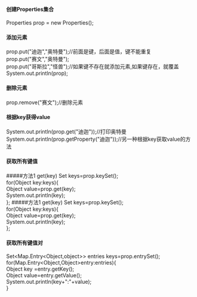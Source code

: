 #### 创建Properties集合
Properties prop = new Properties();
#### 添加元素
prop.put("迪迦","奥特曼");//前面是键，后面是值，键不能重复  
prop.put("赛文","奥特曼");  
prop.put("哥斯拉","怪兽");//如果键不存在就添加元素,如果键存在，就覆盖  
System.out.println(prop);  
#### 删除元素
prop.remove("赛文");//删除元素
#### 根据key获得value
System.out.println(prop.get("迪迦"));//打印奥特曼
System.out.println(prop.getProperty("迪迦"));//另一种根据key获取value的方法
#### 获取所有键值
#####方法1  get(key)
Set<Object> keys=prop.keySet();    
for(Object key:keys){  
   Object value=prop.get(key);  
   System.out.println(key);  
};
#####方法1  get(key)
Set<Object> keys=prop.keySet();    
for(Object key:keys){  
   Object value=prop.get(key);  
   System.out.println(key);  
};
#### 获取所有键值对
Set<Map.Entry<Object,object>> entries keys=prop.entrySet();      
for(Map.Entry<Object,Object>entry:entries){    
   Object key =entry.getKey();   
   Object value=entry.getValue();  
   System.out.println(key+":"+value);    
} 


